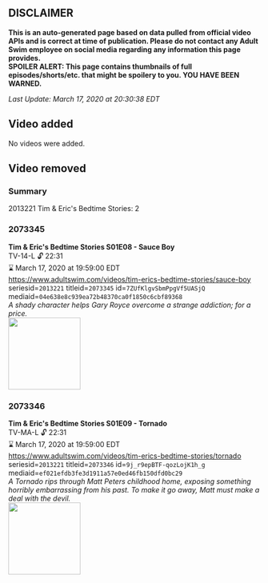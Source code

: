 ## DISCLAIMER
**This is an auto-generated page based on data pulled from official video APIs and is correct at time of publication. Please do not contact any Adult Swim employee on social media regarding any information this page provides.**  
**SPOILER ALERT: This page contains thumbnails of full episodes/shorts/etc. that might be spoilery to you. YOU HAVE BEEN WARNED.**  

_Last Update: March 17, 2020 at 20:30:38 EDT_
## Video added
No videos were added.  
## Video removed
### Summary
2013221 Tim & Eric's Bedtime Stories: 2  
### 2073345
**Tim & Eric's Bedtime Stories S01E08 - Sauce Boy**  
TV-14-L 🔓 22:31  
⌛ March 17, 2020 at 19:59:00 EDT  
https://www.adultswim.com/videos/tim-erics-bedtime-stories/sauce-boy  
seriesid=`2013221` titleid=`2073345` id=`7ZUfKlgvSbmPpgVf5UASjQ` mediaid=`04e638e8c939ea72b48370ca0f1850c6cbf89368`  
_A shady character helps Gary Royce overcome a strange addiction; for a price._  
<a href="https://i.cdn.turner.com/adultswim/big/video/sauce-boy/tebs_ep201_002_KJHSaw8dsxSHe7_2.jpg"><img src="https://i.cdn.turner.com/adultswim/big/video/sauce-boy/tebs_ep201_002_KJHSaw8dsxSHe7_2.jpg" height="144px" /></a>
### 2073346
**Tim & Eric's Bedtime Stories S01E09 - Tornado**  
TV-MA-L 🔓 22:31  
⌛ March 17, 2020 at 19:59:00 EDT  
https://www.adultswim.com/videos/tim-erics-bedtime-stories/tornado  
seriesid=`2013221` titleid=`2073346` id=`9j_r9epBTF-qozLojK1h_g` mediaid=`ef021efdb3fe3d1911a57e0ed46fb150dfd0bc29`  
_A Tornado rips through Matt Peters childhood home, exposing something horribly embarrassing from his past. To make it go away, Matt must make a deal with the devil._  
<a href="https://i.cdn.turner.com/adultswim/big/video/tornado/tebs_ep202_001_ajlkhweo762w8e8Sj4.jpg"><img src="https://i.cdn.turner.com/adultswim/big/video/tornado/tebs_ep202_001_ajlkhweo762w8e8Sj4.jpg" height="144px" /></a>
